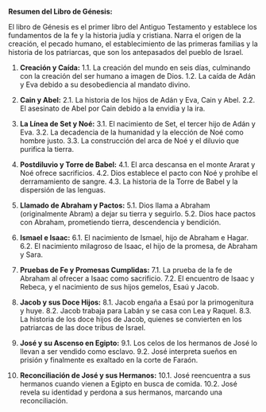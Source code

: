 
**Resumen del Libro de Génesis:**

El libro de Génesis es el primer libro del Antiguo Testamento y establece los fundamentos de la fe y la historia judía y cristiana. Narra el origen de la creación, el pecado humano, el establecimiento de las primeras familias y la historia de los patriarcas, que son los antepasados del pueblo de Israel.

1. **Creación y Caída:**
   1.1. La creación del mundo en seis días, culminando con la creación del ser humano a imagen de Dios.
   1.2. La caída de Adán y Eva debido a su desobediencia al mandato divino.

2. **Cain y Abel:**
   2.1. La historia de los hijos de Adán y Eva, Cain y Abel.
   2.2. El asesinato de Abel por Cain debido a la envidia y la ira.

3. **La Línea de Set y Noé:**
   3.1. El nacimiento de Set, el tercer hijo de Adán y Eva.
   3.2. La decadencia de la humanidad y la elección de Noé como hombre justo.
   3.3. La construcción del arca de Noé y el diluvio que purifica la tierra.

4. **Postdiluvio y Torre de Babel:**
   4.1. El arca descansa en el monte Ararat y Noé ofrece sacrificios.
   4.2. Dios establece el pacto con Noé y prohíbe el derramamiento de sangre.
   4.3. La historia de la Torre de Babel y la dispersión de las lenguas.

5. **Llamado de Abraham y Pactos:**
   5.1. Dios llama a Abraham (originalmente Abram) a dejar su tierra y seguirlo.
   5.2. Dios hace pactos con Abraham, prometiendo tierra, descendencia y bendición.

6. **Ismael e Isaac:**
   6.1. El nacimiento de Ismael, hijo de Abraham e Hagar.
   6.2. El nacimiento milagroso de Isaac, el hijo de la promesa, de Abraham y Sara.

7. **Pruebas de Fe y Promesas Cumplidas:**
   7.1. La prueba de la fe de Abraham al ofrecer a Isaac como sacrificio.
   7.2. El encuentro de Isaac y Rebeca, y el nacimiento de sus hijos gemelos, Esaú y Jacob.

8. **Jacob y sus Doce Hijos:**
   8.1. Jacob engaña a Esaú por la primogenitura y huye.
   8.2. Jacob trabaja para Labán y se casa con Lea y Raquel.
   8.3. La historia de los doce hijos de Jacob, quienes se convierten en los patriarcas de las doce tribus de Israel.

9. **José y su Ascenso en Egipto:**
   9.1. Los celos de los hermanos de José lo llevan a ser vendido como esclavo.
   9.2. José interpreta sueños en prisión y finalmente es exaltado en la corte de Faraón.

10. **Reconciliación de José y sus Hermanos:**
   10.1. José reencuentra a sus hermanos cuando vienen a Egipto en busca de comida.
   10.2. José revela su identidad y perdona a sus hermanos, marcando una reconciliación.
